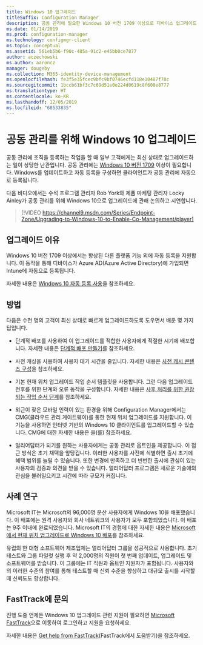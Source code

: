 ```yaml
---
title: Windows 10 업그레이드
titleSuffix: Configuration Manager
description: 공동 관리에 필요한 Windows 10 버전 1709 이상으로 디바이스 업그레이드
ms.date: 01/14/2019
ms.prod: configuration-manager
ms.technology: configmgr-client
ms.topic: conceptual
ms.assetid: 561eb5b6-f90c-485a-91c2-e45bb0ce7877
author: aczechowski
ms.author: aaroncz
manager: dougeby
ms.collection: M365-identity-device-management
ms.openlocfilehash: fe3f5e35fcec9bfc9bf0746ecfd118e10487f78c
ms.sourcegitcommit: 1bccb61bf3c7c69d51e0e224d0619c8f608e8777
ms.translationtype: HT
ms.contentlocale: ko-KR
ms.lasthandoff: 12/05/2019
ms.locfileid: "68533835"
---
```

# <a name="upgrade-windows-10-for-co-management"></a>공동 관리를 위해 Windows 10 업그레이드

공동 관리에 조직을 등록하는 작업을 할 때 일부 고객에게는 최신 상태로 업그레이드하는 일이 상당한 난관입니다. 공동 관리에는 [Windows 10 버전 1709](https://docs.microsoft.com/windows/whats-new/whats-new-windows-10-version-1709) 이상이 필요합니다. Windows를 업데이트하고 자동 등록을 구성하면 클라이언트가 공동 관리에 자동으로 등록됩니다.

다음 비디오에서는 수석 프로그램 관리자 Rob York와 제품 마케팅 관리자 Locky Ainley가 공동 관리를 위해 Windows 10으로 업그레이드에 관해 논의하고 시연합니다.

> [!VIDEO https://channel9.msdn.com/Series/Endpoint-Zone/Upgrading-to-Windows-10-to-Enable-Co-Management/player]



## <a name="why-upgrade"></a>업그레이드 이유

Windows 10 버전 1709 이상에서는 향상된 다른 플랫폼 기능 외에 자동 등록을 지원합니다. 이 동작을 통해 디바이스가 Azure AD(Azure Active Directory)에 가입되면 Intune에 자동으로 등록됩니다. 

자세한 내용은 [Windows 10 자동 등록 사용](https://docs.microsoft.com/intune/windows-enroll#enable-windows-10-automatic-enrollment)을 참조하세요.


## <a name="how-to-do-it"></a>방법

다음은 수천 명의 고객이 최신 상태로 빠르게 업그레이드하도록 도우면서 배운 몇 가지 팁입니다.

- 단계적 배포를 사용하여 이 업그레이드를 적합한 사용자에게 적절한 시기에 배포합니다. 자세한 내용은 [단계적 배포 만들기](/sccm/osd/deploy-use/create-phased-deployment-for-task-sequence)를 참조하세요.  

- 사전 캐싱을 사용하여 사용자 대기 시간을 줄입니다. 자세한 내용은 [사전 캐시 콘텐츠 구성](/sccm/osd/deploy-use/configure-precache-content)을 참조하세요.  

- 기본 현재 위치 업그레이드 작업 순서 템플릿을 사용합니다. 그런 다음 업그레이드 전후를 위한 단계와 오류 동작을 구성합니다. 자세한 내용은 [사후 처리를 위한 권장되는 작업 순서 단계](/sccm/osd/deploy-use/create-a-task-sequence-to-upgrade-an-operating-system#recommended-task-sequence-steps-for-post-processing)를 참조하세요.  

- 외근이 잦은 모바일 인력이 있는 환경을 위해 Configuration Manager에서는 CMG(클라우드 관리 게이트웨이)를 통한 현재 위치 업그레이드를 지원합니다. 이 기능을 사용하면 인터넷 기반의 Windows 10 클라이언트를 업그레이드할 수 있습니다. CMG에 대한 자세한 내용은 [](/sccm/core/clients/manage/cmg/plan-cloud-management-gateway)을(를) 참조하세요.  

- 얼리어답터가 되기를 원하는 사용자에게는 공동 관리로 옵트인을 제공합니다. 이 접근 방식은 초기 채택을 앞당깁니다. 이러한 사용자를 사전에 식별하면 출시 초기에 혜택 범위를 늘릴 수 있습니다. 또한 변경에 만족하고 더 빈번한 출시에 관심이 있는 사용자의 검증과 의견을 받을 수 있습니다. 얼리어답터 프로그램은 새로운 기술에의 관심을 불러일으키고 시간에 따라 규모가 커집니다.  


## <a name="case-studies"></a>사례 연구

Microsoft IT는 Microsoft의 96,000명 분산 사용자에게 Windows 10을 배포했습니다. 이 배포에는 원격 사용자와 회사 네트워크의 사용자가 모두 포함되었습니다. 이 배포는 9주 이내에 완료되었습니다. Microsoft IT의 경험에 대한 자세한 내용은 [Microsoft에서 현재 위치 업그레이드로 Windows 10 배포](https://www.microsoft.com/itshowcase/deploying-windows-10-at-microsoft-as-an-in-place-upgrade)를 참조하세요.  

유럽의 한 대형 소프트웨어 제조업체는 얼리어답터 그룹을 성공적으로 사용합니다. 초기 테스트와 그룹 파일럿 실행 후 약 2,000명의 직원이 첫 번째 업데이트, 업그레이드 및 소프트웨어를 받습니다. 이 그룹에는 IT 직원과 옵트인 지원자가 포함됩니다. 사용자와의 이러한 수준의 참여를 통해 테스트할 때 신뢰 수준을 향상하고 대규모 출시를 시작할 때 신뢰도도 향상합니다.



## <a name="contact-fasttrack"></a>FastTrack에 문의

진행 도중 언제든 Windows 10 업그레이드 관련 지원이 필요하면 [Microsoft FastTrack](https://Microsoft.com/FastTrack/)으로 이동하여 로그인하고 지원을 요청하세요. 

자세한 내용은 [Get help from FastTrack](/sccm/comanage/quickstart-fasttrack)(FastTrack에서 도움받기)을 참조하세요. 

